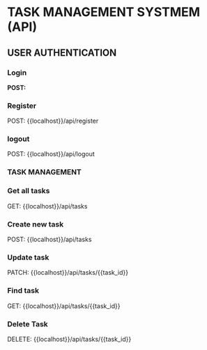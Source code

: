 # TASK MANAGEMENT SYSTMEM (API)

## USER AUTHENTICATION

### Login
**POST:** []({{localhost}}/api/login)

### Register
POST: {{localhost}}/api/register

### logout
POST: {{localhost}}/api/logout

### TASK MANAGEMENT

### Get all tasks
GET: {{localhost}}/api/tasks

### Create new task
POST: {{localhost}}/api/tasks

### Update task
PATCH: {{localhost}}/api/tasks/{{task_id}}

### Find task
GET: {{localhost}}/api/tasks/{{task_id}}

### Delete Task
DELETE: {{localhost}}/api/tasks/{{task_id}}
